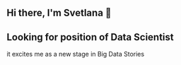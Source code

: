 ## Hi there, I'm Svetlana 👋
## Looking for position of Data Scientist
it excites me as a new stage in Big Data Stories 

<!--
**Lichtleinn/Lichtleinn** is a ✨ _special_ ✨ repository because its `README.md` (this file) appears on your GitHub profile.

Here are some ideas to get you started:

- 🌱 Data Science excites me as a new stage in Big Data Stories 
- 👯 I’m looking to collaborate on DS projects
- 📫 How to reach me: messengers are preferable
